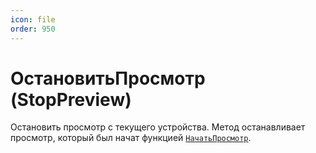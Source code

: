 ```yaml
---
icon: file
order: 950
---
```


# ОстановитьПросмотр (StopPreview)

Остановить просмотр с текущего устройства. Метод останавливает просмотр, который был начат функцией [`НачатьПросмотр`](ПустаяСсылка).